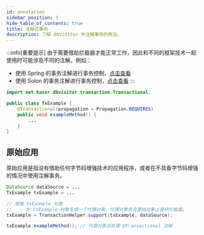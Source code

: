```yaml
---
id: annotation
sidebar_position: 3
hide_table_of_contents: true
title: 注解式事务
description: 了解 dbVisitor 中注解事务的用法。
---
```


:::info[重要提示]
由于需要借助拦截器才能正常工作，因此和不同的框架技术一起使用时可能涉及不同的注解。例如：
- 使用 Spring 的事务注解进行事务控制，[点击查看](../../yourproject/with_spring#tran)
- 使用 Solon 的事务注解进行事务控制，[点击查看](../../yourproject/with_solon#tran)
:::


```java title='在基于 Hasor 和 Guice 技术中可以使用如下方式：'
import net.hasor.dbvisitor.transaction.Transactional;

public class TxExample {
    @Transactional(propagation = Propagation.REQUIRES)
    public void exampleMethod() {
        ...
    }
}
```

## 原始应用

原始应用是指没有借助任何字节码增强技术的应用程序，或者在不具备字节码增强的情况中使用注解事务。

```java title='对象增强'
DataSource dataSource = ...
TxExample txExample = ...

// 增强 txExample 对象
//   - 为 txExample 对象生成一个代理对象，代理对象会在原始对象上提供拦截器。
txExample = TransactionHelper.support(txExample, dataSource);

txExample.exampleMethod(); // 代理对象会处理 @Transactional 注解
```
